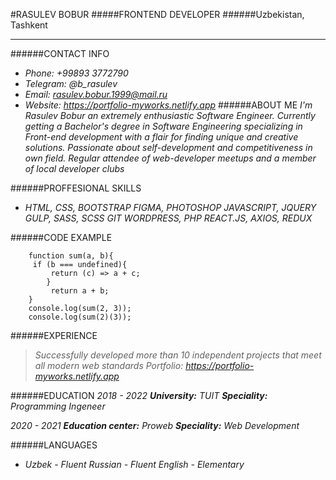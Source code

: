 #RASULEV BOBUR
#####FRONTEND DEVELOPER
######Uzbekistan, Tashkent

---
######CONTACT INFO

- *Phone: +99893 3772790*
- *Telegram: @b_rasulev*
- *Email: rasulev.bobur.1999@mail.ru*
- *Website: https://portfolio-myworks.netlify.app*
######ABOUT ME
*I'm Rasulev Bobur an extremely enthusiastic Software Engineer. Currently getting a Bachelor's degree in Software Engineering specializing in Front-end development with a flair for finding unique and creative solutions. Passionate about self-development and competitiveness in own field. Regular attendee of web-developer meetups and a member of local developer clubs*

######PROFFESIONAL SKILLS

- *HTML, CSS, BOOTSTRAP*
 *FIGMA, PHOTOSHOP*
 *JAVASCRIPT, JQUERY*
 *GULP, SASS, SCSS*
 *GIT*
 *WORDPRESS, PHP*
 *REACT.JS, AXIOS, REDUX*

######CODE EXAMPLE

```
    function sum(a, b){
     if (b === undefined){ 
         return (c) => a + c;
        }
         return a + b;
    }
    console.log(sum(2, 3));
    console.log(sum(2)(3));
```

######EXPERIENCE

 >*Successfully developed more than 10 independent projects that meet all modern web standards*
 >  *Portfolio: https://portfolio-myworks.netlify.app*

######EDUCATION
*2018 - 2022*
***University:*** *TUIT*
***Speciality:*** *Programming Ingeneer*

*2020 - 2021*
***Education center:*** *Proweb*
***Speciality:*** *Web Development*

######LANGUAGES
* *Uzbek - Fluent
  Russian - Fluent 
  English - Elementary*